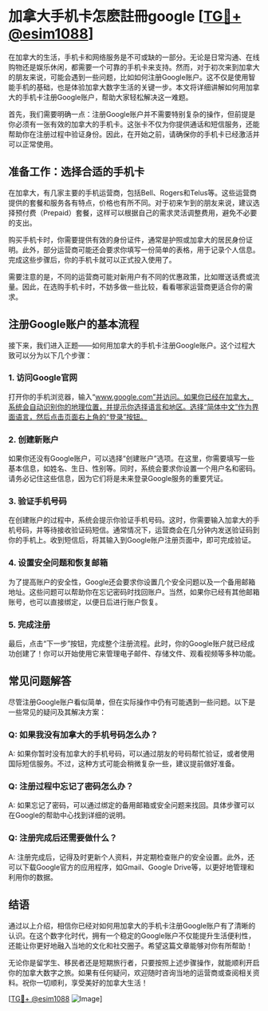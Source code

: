 # 加拿大手机卡怎麽註冊google [[TG💪+ @esim1088](https://t.me/s/esim1088)]

在加拿大的生活，手机卡和网络服务是不可或缺的一部分。无论是日常沟通、在线购物还是娱乐休闲，都需要一个可靠的手机卡来支持。然而，对于初次来到加拿大的朋友来说，可能会遇到一些问题，比如如何注册Google账户。这不仅是使用智能手机的基础，也是体验加拿大数字生活的关键一步。本文将详细讲解如何用加拿大的手机卡注册Google账户，帮助大家轻松解决这一难题。

首先，我们需要明确一点：注册Google账户并不需要特别复杂的操作，但前提是你必须有一张有效的加拿大的手机卡。这张卡不仅为你提供通话和短信服务，还能帮助你在注册过程中验证身份。因此，在开始之前，请确保你的手机卡已经激活并可以正常使用。

## 准备工作：选择合适的手机卡

在加拿大，有几家主要的手机运营商，包括Bell、Rogers和Telus等。这些运营商提供的套餐和服务各有特点，价格也有所不同。对于初来乍到的朋友来说，建议选择预付费（Prepaid）套餐，这样可以根据自己的需求灵活调整费用，避免不必要的支出。

购买手机卡时，你需要提供有效的身份证件，通常是护照或加拿大的居民身份证明。此外，部分运营商可能还会要求你填写一份简单的表格，用于记录个人信息。完成这些步骤后，你的手机卡就可以正式投入使用了。

需要注意的是，不同的运营商可能对新用户有不同的优惠政策，比如赠送话费或流量。因此，在选购手机卡时，不妨多做一些比较，看看哪家运营商更适合你的需求。

## 注册Google账户的基本流程

接下来，我们进入正题——如何用加拿大的手机卡注册Google账户。这个过程大致可以分为以下几个步骤：

### 1. 访问Google官网

打开你的手机浏览器，输入“www.google.com”并访问。如果你已经在加拿大，系统会自动识别你的地理位置，并提示你选择语言和地区。选择“简体中文”作为界面语言，然后点击页面右上角的“登录”按钮。

### 2. 创建新账户

如果你还没有Google账户，可以选择“创建账户”选项。在这里，你需要填写一些基本信息，如姓名、生日、性别等。同时，系统会要求你设置一个用户名和密码。请务必记住这些信息，因为它们将是未来登录Google服务的重要凭证。

### 3. 验证手机号码

在创建账户的过程中，系统会提示你验证手机号码。这时，你需要输入加拿大的手机号码，并等待接收验证码短信。通常情况下，运营商会在几分钟内发送验证码到你的手机上。收到短信后，将其输入到Google账户注册页面中，即可完成验证。

### 4. 设置安全问题和恢复邮箱

为了提高账户的安全性，Google还会要求你设置几个安全问题以及一个备用邮箱地址。这些问题可以帮助你在忘记密码时找回账户。当然，如果你已经有其他邮箱账号，也可以直接绑定，以便日后进行账户恢复。

### 5. 完成注册

最后，点击“下一步”按钮，完成整个注册流程。此时，你的Google账户就已经成功创建了！你可以开始使用它来管理电子邮件、存储文件、观看视频等多种功能。

## 常见问题解答

尽管注册Google账户看似简单，但在实际操作中仍有可能遇到一些问题。以下是一些常见的疑问及其解决方案：

### Q: 如果我没有加拿大的手机号码怎么办？

A: 如果你暂时没有加拿大的手机号码，可以通过朋友的号码帮忙验证，或者使用国际短信服务。不过，这种方式可能会稍微复杂一些，建议提前做好准备。

### Q: 注册过程中忘记了密码怎么办？

A: 如果忘记了密码，可以通过绑定的备用邮箱或安全问题来找回。具体步骤可以在Google的帮助中心找到详细的说明。

### Q: 注册完成后还需要做什么？

A: 注册完成后，记得及时更新个人资料，并定期检查账户的安全设置。此外，还可以下载Google官方的应用程序，如Gmail、Google Drive等，以更好地管理和利用你的数据。

## 结语

通过以上介绍，相信你已经对如何用加拿大的手机卡注册Google账户有了清晰的认识。在这个数字化时代，拥有一个稳定的Google账户不仅能提升生活便利性，还能让你更好地融入当地的文化和社交圈子。希望这篇文章能够对你有所帮助！

无论你是留学生、移民者还是短期旅行者，只要按照上述步骤操作，就能顺利开启你的加拿大数字之旅。如果有任何疑问，欢迎随时咨询当地的运营商或查阅相关资料。祝你一切顺利，享受美好的加拿大生活！

[[TG💪+ @esim1088](https://t.me/s/esim1088) ![Image](https://i.postimg.cc/4NQfJmqS/Snipaste-2025-05-13-00-14-12.png)]